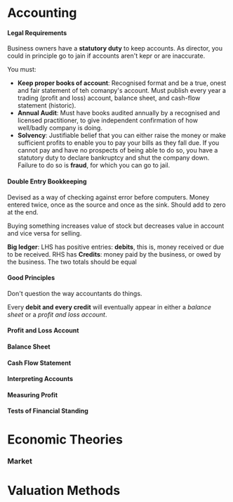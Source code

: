 
# Accounting


#### Legal Requirements

Business owners have a **statutory duty** to keep accounts. As director, you could in principle go to jain if accounts aren't kepr or are inaccurate.

You must:
- **Keep proper books of account**: Recognised format and be a true, onest and fair statement of teh comanpy's account. Must publish every year a trading (profit and loss) account, balance sheet, and cash-flow statement (historic).
- **Annual Audit**: Must have books audited annually by a recognised and licensed practitioner, to give independent confirmation of how well/badly company is doing.
- **Solvency**: Justifiable belief  that you can either raise the money or make sufficient profits to enable you to pay your bills as they fall due. If you cannot pay and have no prospects of being able to do so, you have a statutory duty to declare bankruptcy and shut the company down. Failure to do so is **fraud**, for which you can go to jail.

#### Double Entry Bookkeeping

Devised as a way of checking against error before computers. Money entered twice, once as the source and once as the sink. Should add to zero at the end.

Buying something increases value of stock but decreases value in account and vice versa for selling.

**Big ledger**: LHS has positive entries: **debits**, this is, money received or due to be received. RHS has **Credits**: money paid by the business, or owed by the business. The two totals should be equal

#### Good Principles

Don't question the way accountants do things.

Every **debit and every credit** will eventually appear in either a *balance sheet* or a *profit and loss account*.

#### Profit and Loss Account






#### Balance Sheet

#### Cash Flow Statement

#### Interpreting Accounts

#### Measuring Profit

#### Tests of Financial Standing



# Economic Theories

### Market 


# Valuation Methods